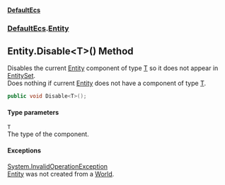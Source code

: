 #### [DefaultEcs](./index.md 'index')
### [DefaultEcs](./DefaultEcs.md 'DefaultEcs').[Entity](./DefaultEcs-Entity.md 'DefaultEcs.Entity')
## Entity.Disable&lt;T&gt;() Method
Disables the current [Entity](./DefaultEcs-Entity.md 'DefaultEcs.Entity') component of type [T](#DefaultEcs-Entity-Disable-T-()-T 'DefaultEcs.Entity.Disable&lt;T&gt;().T') so it does not appear in [EntitySet](./DefaultEcs-EntitySet.md 'DefaultEcs.EntitySet').  
Does nothing if current [Entity](./DefaultEcs-Entity.md 'DefaultEcs.Entity') does not have a component of type [T](#DefaultEcs-Entity-Disable-T-()-T 'DefaultEcs.Entity.Disable&lt;T&gt;().T').  
```csharp
public void Disable<T>();
```
#### Type parameters
<a name='DefaultEcs-Entity-Disable-T-()-T'></a>
`T`  
The type of the component.  
  
#### Exceptions
[System.InvalidOperationException](https://docs.microsoft.com/en-us/dotnet/api/System.InvalidOperationException 'System.InvalidOperationException')  
[Entity](./DefaultEcs-Entity.md 'DefaultEcs.Entity') was not created from a [World](./DefaultEcs-World.md 'DefaultEcs.World').  
